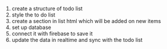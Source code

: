 1. create a structure of todo list
2. style the to do list 
3. create a section in list html which will be added on new items
4. set up database 
5. connect it with firebase to save it
6. update the data in realtime and sync with the todo list
